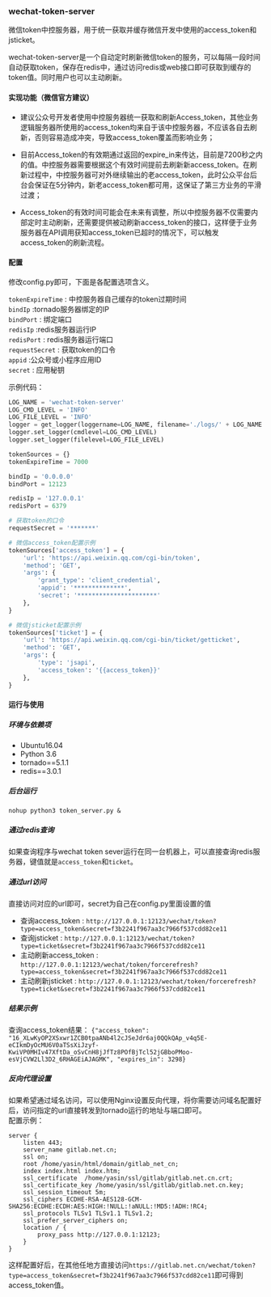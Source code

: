 ### wechat-token-server
微信token中控服务器，用于统一获取并缓存微信开发中使用的access_token和jsticket。  

wechat-token-server是一个自动定时刷新微信token的服务，可以每隔一段时间自动获取token，保存在redis中，通过访问redis或web接口即可获取到缓存的token值。同时用户也可以主动刷新。

#### 实现功能（微信官方建议）
- 建议公众号开发者使用中控服务器统一获取和刷新Access_token，其他业务逻辑服务器所使用的access_token均来自于该中控服务器，不应该各自去刷新，否则容易造成冲突，导致access_token覆盖而影响业务；

- 目前Access_token的有效期通过返回的expire_in来传达，目前是7200秒之内的值。中控服务器需要根据这个有效时间提前去刷新新access_token。在刷新过程中，中控服务器可对外继续输出的老access_token，此时公众平台后台会保证在5分钟内，新老access_token都可用，这保证了第三方业务的平滑过渡；

- Access_token的有效时间可能会在未来有调整，所以中控服务器不仅需要内部定时主动刷新，还需要提供被动刷新access_token的接口，这样便于业务服务器在API调用获知access_token已超时的情况下，可以触发access_token的刷新流程。

#### 配置
修改config.py即可，下面是各配置选项含义。  

```tokenExpireTime``` : 中控服务器自己缓存的token过期时间  
```bindIp```  :tornado服务器绑定的IP  
```bindPort``` : 绑定端口  
```redisIp``` :redis服务器运行IP  
```redisPort``` : redis服务器运行端口  
```requestSecret``` : 获取token的口令    
```appid``` :公众号或小程序应用ID  
```secret``` : 应用秘钥    

示例代码：
```python
LOG_NAME = 'wechat-token-server'
LOG_CMD_LEVEL = 'INFO'
LOG_FILE_LEVEL = 'INFO'
logger = get_logger(loggername=LOG_NAME, filename='./logs/' + LOG_NAME + '.log')
logger.set_logger(cmdlevel=LOG_CMD_LEVEL)
logger.set_logger(filelevel=LOG_FILE_LEVEL)

tokenSources = {}
tokenExpireTime = 7000

bindIp = '0.0.0.0'
bindPort = 12123

redisIp = '127.0.0.1'
redisPort = 6379

# 获取token的口令
requestSecret = '*******'

# 微信access_token配置示例
tokenSources['access_token'] = {
    'url': 'https://api.weixin.qq.com/cgi-bin/token',
    'method': 'GET',
    'args': {
        'grant_type': 'client_credential',
        'appid': '**************',
        'secret': '**********************'
    },
}

# 微信jsticket配置示例
tokenSources['ticket'] = {
    'url': 'https://api.weixin.qq.com/cgi-bin/ticket/getticket',
    'method': 'GET',
    'args': {
        'type': 'jsapi',
        'access_token': '{{access_token}}'
    },
}
```
#### 运行与使用
##### 环境与依赖项
- Ubuntu16.04
- Python 3.6
- tornado==5.1.1
- redis==3.0.1
##### 后台运行
```nohup python3 token_server.py & ```

##### 通过redis查询
如果查询程序与wechat token sever运行在同一台机器上，可以直接查询redis服务器，键值就是```access_token```和```ticket```。

##### 通过url访问
直接访问对应的url即可，secret为自己在config.py里面设置的值   

- 查询access_token : ```http://127.0.0.1:12123/wechat/token?type=access_token&secret=f3b2241f967aa3c7966f537cdd82ce11```
- 查询jsticket : ```http://127.0.0.1:12123/wechat/token?type=ticket&secret=f3b2241f967aa3c7966f537cdd82ce11```
- 主动刷新access_token : ```http://127.0.0.1:12123/wechat/token/forcerefresh?type=access_token&secret=f3b2241f967aa3c7966f537cdd82ce11```
- 主动刷新jsticket : ```http://127.0.0.1:12123/wechat/token/forcerefresh?type=ticket&secret=f3b2241f967aa3c7966f537cdd82ce11```

##### 结果示例
查询access_token结果： ```{"access_token": "16_XLwKyOP2XSxwr1ZCB0tpaANb4l2cJSeJdr6aj0QQkQAp_v4q5E-eCIkmDyOcMU6V0aTSsXiJzyf-KwiVP0MHIv47XftDa_oSvCnH8jJfTz8POfBjTcl52jGBboPMoo-esVjCVW2Ll3D2_6RHAGEiAJAGMK", "expires_in": 3298}```

##### 反向代理设置
如果希望通过域名访问，可以使用Nginx设置反向代理，将你需要访问域名配置好后，访问指定的url直接转发到tornado运行的地址与端口即可。   
配置示例：
```
server {
    listen 443;
    server_name gitlab.net.cn;
    ssl on;
    root /home/yasin/html/domain/gitlab_net_cn;
    index index.html index.htm;
    ssl_certificate  /home/yasin/ssl/gitlab/gitlab.net.cn.crt;
    ssl_certificate_key /home/yasin/ssl/gitlab/gitlab.net.cn.key;
    ssl_session_timeout 5m;
    ssl_ciphers ECDHE-RSA-AES128-GCM-SHA256:ECDHE:ECDH:AES:HIGH:!NULL:!aNULL:!MD5:!ADH:!RC4;
    ssl_protocols TLSv1 TLSv1.1 TLSv1.2;
    ssl_prefer_server_ciphers on;
    location / {
        proxy_pass http://127.0.0.1:12123;
    }
}

```
这样配置好后，在其他任地方直接访问```https://gitlab.net.cn/wechat/token?type=access_token&secret=f3b2241f967aa3c7966f537cdd82ce11```即可得到access_token值。
